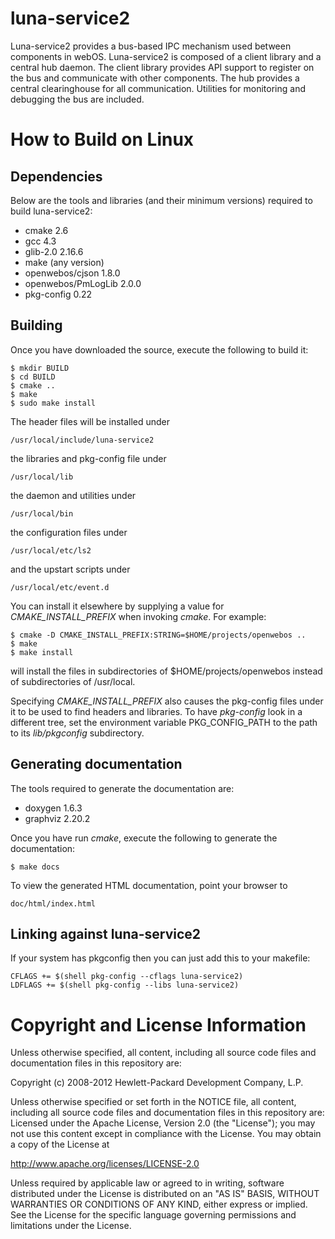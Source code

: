 luna-service2
=============

Luna-service2 provides a bus-based IPC mechanism used between components in webOS. Luna-service2 is composed of a client library and a central hub daemon. The client library provides API support to register on the bus and communicate with other components. The hub provides a central clearinghouse for all communication. Utilities for monitoring and debugging the bus are included.

How to Build on Linux
=====================

## Dependencies

Below are the tools and libraries (and their minimum versions) required to build luna-service2:

* cmake 2.6
* gcc 4.3
* glib-2.0 2.16.6
* make (any version)
* openwebos/cjson 1.8.0
* openwebos/PmLogLib 2.0.0
* pkg-config 0.22


## Building

Once you have downloaded the source, execute the following to build it:

    $ mkdir BUILD
    $ cd BUILD
    $ cmake ..
    $ make
    $ sudo make install

The header files will be installed under

    /usr/local/include/luna-service2

the libraries and pkg-config file under

    /usr/local/lib

the daemon and utilities under

    /usr/local/bin

the configuration files under

    /usr/local/etc/ls2

and the upstart scripts under

    /usr/local/etc/event.d

You can install it elsewhere by supplying a value for _CMAKE\_INSTALL\_PREFIX_ when invoking _cmake_. For example:

    $ cmake -D CMAKE_INSTALL_PREFIX:STRING=$HOME/projects/openwebos ..
    $ make
    $ make install
    
will install the files in subdirectories of $HOME/projects/openwebos instead of subdirectories of /usr/local. 

Specifying _CMAKE\_INSTALL\_PREFIX_ also causes the pkg-config files under it to be used to find headers and libraries. To have _pkg-config_ look in a different tree, set the environment variable PKG_CONFIG_PATH to the path to its _lib/pkgconfig_ subdirectory.

## Generating documentation

The tools required to generate the documentation are:

* doxygen 1.6.3
* graphviz 2.20.2

Once you have run _cmake_, execute the following to generate the documentation:

    $ make docs

To view the generated HTML documentation, point your browser to

    doc/html/index.html

## Linking against luna-service2

If your system has pkgconfig then you can just add this to your makefile:

    CFLAGS += $(shell pkg-config --cflags luna-service2)
    LDFLAGS += $(shell pkg-config --libs luna-service2)

# Copyright and License Information

Unless otherwise specified, all content, including all source code files and
documentation files in this repository are:

Copyright (c) 2008-2012 Hewlett-Packard Development Company, L.P.

Unless otherwise specified or set forth in the NOTICE file, all content,
including all source code files and documentation files in this repository are:
Licensed under the Apache License, Version 2.0 (the "License");
you may not use this content except in compliance with the License.
You may obtain a copy of the License at

http://www.apache.org/licenses/LICENSE-2.0

Unless required by applicable law or agreed to in writing, software
distributed under the License is distributed on an "AS IS" BASIS,
WITHOUT WARRANTIES OR CONDITIONS OF ANY KIND, either express or implied.
See the License for the specific language governing permissions and
limitations under the License.

